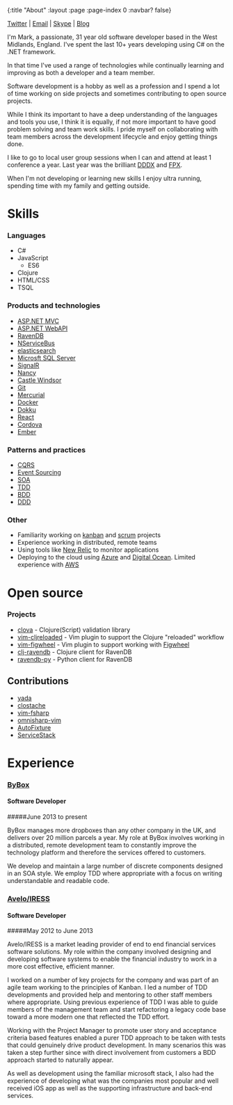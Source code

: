 {:title "About"
 :layout :page
 :page-index 0
 :navbar? false}

[Twitter](http://twitter.com/markwoodhall) | [Email](mailto:mark.woodhall@gmail.com) | [Skype](skype:markwoodhall1?call) | [Blog](http://www.markwoodhall.com)

I'm Mark, a passionate, 31 year old software developer based in the West Midlands, England. I've spent the last 10+ years developing using C# on the .NET framework.

In that time I've used a range of technologies while continually learning and improving as both a developer and a team member.

Software development is a hobby as well as a profession and I spend a lot of time working on side projects and sometimes contributing to open source projects.

While I think its important to have a deep understanding of the languages and tools you use, I think it is equally, if not more important to have good problem solving and team work skills. I pride myself on collaborating with team members across the development lifecycle and enjoy getting things done.

I like to go to local user group sessions when I can and attend at least 1 conference a year. Last year was the brilliant [DDDX](https://skillsmatter.com/conferences/6453-ddd-exchange-2015) and [FPX](https://skillsmatter.com/conferences/7036-functional-programming-exchange-2015).

When I'm not developing or learning new skills I enjoy ultra running, spending time with my family and getting outside.

# Skills

### Languages
- C#
- JavaScript
    - ES6
- Clojure
- HTML/CSS
- TSQL

### Products and technologies
- [ASP.NET MVC](http://www.asp.net/mvc)
- [ASP.NET WebAPI](http://www.asp.net/web-api)
- [RavenDB](http://ravendb.net)
- [NServiceBus](http://particular.net/nservicebus)
- [elasticsearch](http://www.elasticsearch.org)
- [Microsft SQL Server](http://en.wikipedia.org/wiki/Microsoft_SQL_Server)
- [SignalR](http://signalr.net)
- [Nancy](http://nancyfx.org)
- [Castle Windsor](http://docs.castleproject.org/Default.aspx?Page=MainPage&NS=Windsor&AspxAutoDetectCookieSupport=1)
- [Git](http://git-scm.com)
- [Mercurial](http://mercurial.selenic.com)
- [Docker](https://www.docker.com)
- [Dokku](https://github.com/progrium/dokku)
- [React](https://facebook.github.io/react/)
- [Cordova](https://cordova.apache.org/)
- [Ember](http://emberjs.com)

### Patterns and practices
- [CQRS](http://martinfowler.com/bliki/CQRS.html)
- [Event Sourcing](http://martinfowler.com/eaaDev/EventSourcing.html)
- [SOA](http://en.wikipedia.org/wiki/Service-oriented_architecture)
- [TDD](http://en.wikipedia.org/wiki/Test-driven_development)
- [BDD](http://en.wikipedia.org/wiki/Behavior-driven_development)
- [DDD](http://en.wikipedia.org/wiki/Domain-driven_design)

### Other
- Familiarity working on [kanban](https://www.atlassian.com/agile/kanban) and [scrum](https://www.atlassian.com/agile/scrum) projects
- Experience working in distributed, remote teams
- Using tools like [New Relic](http://newrelic.com/ ) to monitor applications
- Deploying to the cloud using [Azure](http://azure.microsoft.com/) and [Digital Ocean](https://www.digitalocean.comhttps://www.digitalocean.com). Limited experience with [AWS](http://aws.amazon.com)

# Open source
### Projects
- [clova](https://github.com/markwoodhall/clova) - Clojure(Script) validation library
- [vim-cljreloaded](https://github.com/markwoodhall/vim-cljreloaded) - Vim plugin to support the Clojure "reloaded" workflow
- [vim-figwheel](https://github.com/markwoodhall/vim-figwheel) - Vim plugin to support working with [Figwheel](https://github.com/bhauman/lein-figwheel)
- [clj-ravendb](https://github.com/markwoodhall/clj-ravendb) - Clojure client for RavenDB
- [ravendb-py](https://github.com/firegrass/ravendb-py) - Python client for RavenDB

## Contributions

- [yada](https://github.com/juxt/yada)
- [clostache](https://github.com/fhd/clostache)
- [vim-fsharp](https://github.com/fsharp/vim-fsharp)
- [omnisharp-vim](https://github.com/OmniSharp/omnisharp-vim)
- [AutoFixture](https://github.com/AutoFixture/AutoFixture)
- [ServiceStack](https://github.com/ServiceStack/ServiceStack)

# Experience

### [ByBox](http://www.bybox.com)
#### Software Developer
#####June 2013 to present

ByBox manages more dropboxes than any other company in the UK, and delivers over 20 million parcels a year.  My role at ByBox involves working in a distributed, remote development team to constantly improve the technology platform and therefore the services offered to customers.

We develop and maintain a large number of discrete components designed in an SOA style. We employ TDD where appropriate with a focus on writing understandable and readable code.

### [Avelo/IRESS](http://www.iress.com)
#### Software Developer
#####May 2012 to June 2013

Avelo/IRESS is a market leading provider of end to end financial services software solutions.  My role within the company involved designing and developing software systems to enable the financial industry to work in a more cost effective, efficient manner.

I worked on a number of key projects for the company and was part of an agile team working to the principles of Kanban.  I led a number of TDD developments and provided help and mentoring to other staff members where appropriate.  Using previous experience of TDD I was able to guide members of the management team and start refactoring a legacy code base toward a more modern one that reflected the TDD effort.

Working with the Project Manager to promote user story and acceptance criteria based features enabled a purer TDD approach to be taken with tests that could genuinely drive product development. In many scenarios this was taken a step further since with direct involvement from customers a BDD approach started to naturally appear.

As well as development using the familiar microsoft stack, I also had the experience of developing what was the companies most popular and well received iOS app as well as the supporting infrastructure and back-end services.

